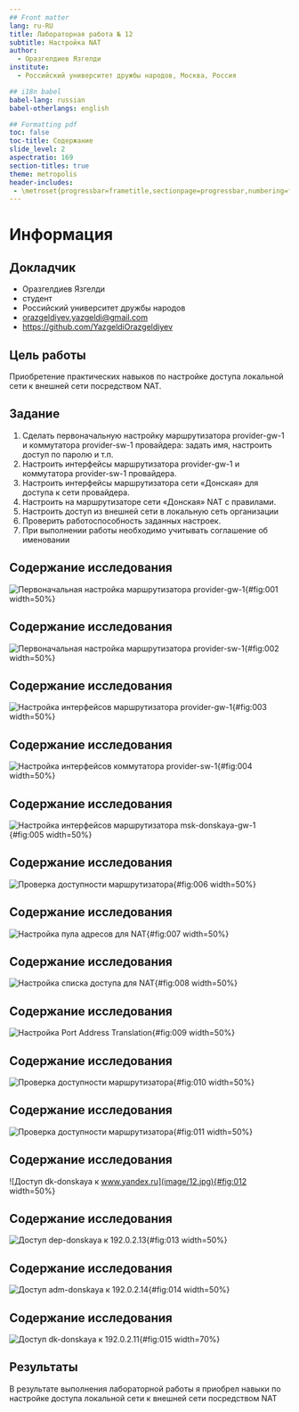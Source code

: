```yaml
---
## Front matter
lang: ru-RU
title: Лабораторная работа № 12
subtitle: Настройка NAT
author:
  - Оразгелдиев Язгелди
institute:
  - Российский университет дружбы народов, Москва, Россия

## i18n babel
babel-lang: russian
babel-otherlangs: english

## Formatting pdf
toc: false
toc-title: Содержание
slide_level: 2
aspectratio: 169
section-titles: true
theme: metropolis
header-includes:
 - \metroset{progressbar=frametitle,sectionpage=progressbar,numbering=fraction}
---
```


# Информация

## Докладчик

  * Оразгелдиев Язгелди
  * студент
  * Российский университет дружбы народов
  * [orazgeldiyev.yazgeldi@gmail.com](mailto:orazgeldiyev.yazgeldi@gmail.com)
  * <https://github.com/YazgeldiOrazgeldiyev>

## Цель работы

Приобретение практических навыков по настройке доступа локальной сети
к внешней сети посредством NAT.

## Задание

1. Сделать первоначальную настройку маршрутизатора provider-gw-1 и коммутатора provider-sw-1 провайдера: задать имя, настроить доступ по паролю и т.п.
2. Настроить интерфейсы маршрутизатора provider-gw-1 и коммутатора provider-sw-1 провайдера.
3. Настроить интерфейсы маршрутизатора сети «Донская» для доступа к сети провайдера.
4. Настроить на маршрутизаторе сети «Донская» NAT с правилами.
5. Настроить доступ из внешней сети в локальную сеть организации
6. Проверить работоспособность заданных настроек.
7. При выполнении работы необходимо учитывать соглашение об именовании

## Содержание исследования

![Первоначальная настройка маршрутизатора provider-gw-1](image/1.jpg){#fig:001 width=50%}

## Содержание исследования

![Первоначальная настройка маршрутизатора provider-sw-1](image/2.jpg){#fig:002 width=50%}

## Содержание исследования

![Настройка интерфейсов маршрутизатора provider-gw-1](image/3.jpg){#fig:003 width=50%}

## Содержание исследования

![Настройка интерфейсов коммутатора provider-sw-1](image/4.jpg){#fig:004 width=50%}

## Содержание исследования

![Настройка интерфейсов маршрутизатора msk-donskaya-gw-1](image/5.jpg){#fig:005 width=50%}

## Содержание исследования

![Проверка доступности маршрутизатора](image/6.jpg){#fig:006 width=50%}

## Содержание исследования

![Настройка пула адресов для NAT](image/7.jpg){#fig:007 width=50%}

## Содержание исследования

![Настройка списка доступа для NAT](image/8.jpg){#fig:008 width=50%}

## Содержание исследования

![Настройка Port Address Translation](image/9.jpg){#fig:009 width=50%}

## Содержание исследования

![Проверка доступности маршрутизатора](image/10.jpg){#fig:010 width=50%}

## Содержание исследования

![Проверка доступности маршрутизатора](image/11.jpg){#fig:011 width=50%}

## Содержание исследования

![Доступ dk-donskaya к www.yandex.ru](image/12.jpg){#fig:012 width=50%}

## Содержание исследования

![Доступ dep-donskaya к 192.0.2.13](image/13.jpg){#fig:013 width=50%}

## Содержание исследования

![Доступ adm-donskaya к 192.0.2.14](image/14.jpg){#fig:014 width=50%}

## Содержание исследования

![Доступ dk-donskaya к 192.0.2.11](image/15.jpg){#fig:015 width=70%}

## Результаты

В результате выполнения лабораторной работы я приобрел навыки по настройке доступа локальной сети к внешней сети посредством NAT
